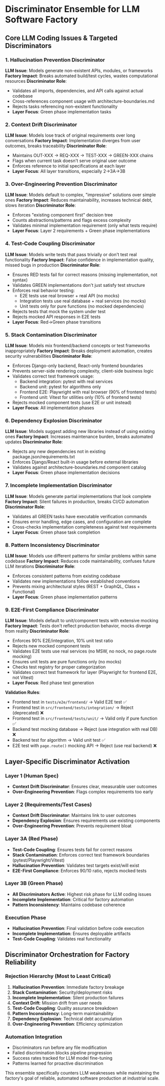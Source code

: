 # Discriminator Ensemble for LLM Software Factory

## Core LLM Coding Issues & Targeted Discriminators

### 1. **Hallucination Prevention Discriminator**
**LLM Issue**: Models generate non-existent APIs, modules, or frameworks
**Factory Impact**: Breaks automated build/test cycles, wastes computational resources
**Discriminator Role**:
- Validates all imports, dependencies, and API calls against actual codebase
- Cross-references component usage with architecture-boundaries.md
- Rejects tasks referencing non-existent functionality
- **Layer Focus**: Green phase implementation tasks

### 2. **Context Drift Discriminator**
**LLM Issue**: Models lose track of original requirements over long conversations
**Factory Impact**: Implementation diverges from user outcomes, breaks traceability
**Discriminator Role**:
- Maintains OUT-XXX → REQ-XXX → TEST-XXX → GREEN-XXX chains
- Flags when current task doesn't serve original user outcome
- Enforces reference to initial specifications at each layer
- **Layer Focus**: All layer transitions, especially 2→3A→3B

### 3. **Over-Engineering Prevention Discriminator**
**LLM Issue**: Models default to complex, "impressive" solutions over simple ones
**Factory Impact**: Reduces maintainability, increases technical debt, slows iteration
**Discriminator Role**:
- Enforces "existing component first" decision tree
- Counts abstractions/patterns and flags excess complexity
- Validates minimal implementation requirement (only what tests require)
- **Layer Focus**: Layer 2 requirements + Green phase implementations

### 4. **Test-Code Coupling Discriminator**
**LLM Issue**: Models write tests that pass trivially or don't test real functionality
**Factory Impact**: False confidence in implementation quality, missed bugs in production
**Discriminator Role**:
- Ensures RED tests fail for correct reasons (missing implementation, not syntax)
- Validates GREEN implementations don't just satisfy test structure
- Enforces real behavior testing:
  - E2E tests use real browser + real API (no mocks)
  - Integration tests use real database + real services (no mocks)
  - Unit tests only for pure functions (no mocked dependencies)
- Rejects tests that mock the system under test
- Rejects mocked API responses in E2E tests
- **Layer Focus**: Red→Green phase transitions

### 5. **Stack Contamination Discriminator**
**LLM Issue**: Models mix frontend/backend concepts or test frameworks inappropriately
**Factory Impact**: Breaks deployment automation, creates security vulnerabilities
**Discriminator Role**:
- Enforces Django-only backend, React-only frontend boundaries
- Prevents server-side rendering complexity, client-side business logic
- Validates correct test framework usage:
  - Backend integration: pytest with real services
  - Backend unit: pytest for algorithms only
  - Frontend E2E: Playwright with real browser (90% of frontend tests)
  - Frontend unit: Vitest for utilities only (10% of frontend tests)
- Rejects mocked component tests (use E2E or unit instead)
- **Layer Focus**: All implementation phases

### 6. **Dependency Explosion Discriminator**
**LLM Issue**: Models suggest adding new libraries instead of using existing ones
**Factory Impact**: Increases maintenance burden, breaks automated updates
**Discriminator Role**:
- Rejects any new dependencies not in existing package.json/requirements.txt
- Enforces Django/React built-in usage before external libraries
- Validates against architecture-boundaries.md component catalog
- **Layer Focus**: Green phase implementation decisions

### 7. **Incomplete Implementation Discriminator**
**LLM Issue**: Models generate partial implementations that look complete
**Factory Impact**: Silent failures in production, breaks CI/CD automation
**Discriminator Role**:
- Validates all GREEN tasks have executable verification commands
- Ensures error handling, edge cases, and configuration are complete
- Cross-checks implementation completeness against test requirements
- **Layer Focus**: Green phase task completion

### 8. **Pattern Inconsistency Discriminator**
**LLM Issue**: Models use different patterns for similar problems within same codebase
**Factory Impact**: Reduces code maintainability, confuses future LLM iterations
**Discriminator Role**:
- Enforces consistent patterns from existing codebase
- Validates new implementations follow established conventions
- Prevents mixing architectural styles (REST + GraphQL, Class + Functional)
- **Layer Focus**: Green phase implementation patterns

### 9. **E2E-First Compliance Discriminator**
**LLM Issue**: Models default to unit/component tests with extensive mocking
**Factory Impact**: Tests don't reflect production behavior, mocks diverge from reality
**Discriminator Role**:
- Enforces 90% E2E/integration, 10% unit test ratio
- Rejects new mocked component tests
- Validates E2E tests use real services (no MSW, no nock, no page.route mocking)
- Ensures unit tests are pure functions only (no mocks)
- Checks test registry for proper categorization
- Validates correct test framework for layer (Playwright for frontend E2E, not Vitest)
- **Layer Focus**: Red phase test generation

**Validation Rules**:
- Frontend test in `tests/e2e/frontend/` → Valid E2E test ✅
- Frontend test in `src/frontend/tests/integration/` → Reject (deprecated) ❌
- Frontend test in `src/frontend/tests/unit/` → Valid only if pure function ✅
- Backend test mocking database → Reject (use integration with real DB) ❌
- Backend test for algorithm → Valid unit test ✅
- E2E test with `page.route()` mocking API → Reject (use real backend) ❌

## Layer-Specific Discriminator Activation

### **Layer 1 (Human Spec)**
- **Context Drift Discriminator**: Ensures clear, measurable user outcomes
- **Over-Engineering Prevention**: Flags complex requirements too early

### **Layer 2 (Requirements/Test Cases)**
- **Context Drift Discriminator**: Maintains link to user outcomes
- **Dependency Explosion**: Ensures requirements use existing components
- **Over-Engineering Prevention**: Prevents requirement bloat

### **Layer 3A (Red Phase)**
- **Test-Code Coupling**: Ensures tests fail for correct reasons
- **Stack Contamination**: Enforces correct test framework boundaries (pytest/Playwright/Vitest)
- **Hallucination Prevention**: Validates test targets exist/will exist
- **E2E-First Compliance**: Enforces 90/10 ratio, rejects mocked tests

### **Layer 3B (Green Phase)**
- **All Discriminators Active**: Highest risk phase for LLM coding issues
- **Incomplete Implementation**: Critical for factory automation
- **Pattern Inconsistency**: Maintains codebase coherence

### **Execution Phase**
- **Hallucination Prevention**: Final validation before code execution
- **Incomplete Implementation**: Ensures deployable artifacts
- **Test-Code Coupling**: Validates real functionality

## Discriminator Orchestration for Factory Reliability

### **Rejection Hierarchy** (Most to Least Critical)
1. **Hallucination Prevention**: Immediate factory breakage
2. **Stack Contamination**: Security/deployment risks
3. **Incomplete Implementation**: Silent production failures
4. **Context Drift**: Mission drift from user needs
5. **Test-Code Coupling**: Quality assurance breakdown
6. **Pattern Inconsistency**: Long-term maintainability
7. **Dependency Explosion**: Technical debt accumulation
8. **Over-Engineering Prevention**: Efficiency optimization

### **Automation Integration**
- Discriminators run before any file modification
- Failed discrimination blocks pipeline progression
- Success rates tracked for LLM model fine-tuning
- Patterns learned for proactive discrimination

This ensemble specifically counters LLM weaknesses while maintaining the factory's goal of reliable, automated software production at industrial scale.